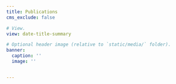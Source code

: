 ```yaml
---
title: Publications
cms_exclude: false

# View.
view: date-title-summary

# Optional header image (relative to `static/media/` folder).
banner:
  caption: ''
  image: ''


---
```

